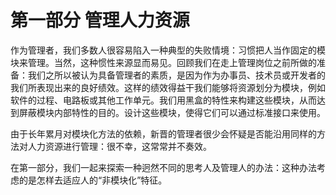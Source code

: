 # 第一部分 管理人力资源

作为管理者，我们多数人很容易陷入一种典型的失败情境：习惯把人当作固定的模块来管理。当然，这种惯性来源显而易见。回顾我们在走上管理岗位之前所做的准备：我们之所以被认为具备管理者的素质，是因为作为办事员、技术员或开发者的我们所表现出来的良好绩效。这样的绩效得益干我们能够将资源划分为模块，例如软件的过程、电路板或其他工作单元。我们用黑盒的特性来构建这些模块，从而达到屏蔽模块内部特性的目的。设计这些模块，使得它们可以通过标准接口来使用。

由于长年累月对模块化方法的依赖，新晋的管理者很少会怀疑是否能沿用同样的方法对人力资源进行管理：很不幸，这常常并不奏效。

在第一部分，我们一起来探索一种迥然不同的思考人及管理人的办法：这种办法考虑的是怎样去适应人的“非模块化”特征。
